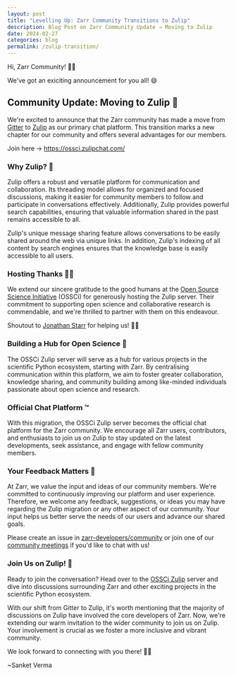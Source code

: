 ```yaml
---
layout: post
title: "Levelling Up: Zarr Community Transitions to Zulip"
description: Blog Post on Zarr Community Update → Moving to Zulip
date: 2024-02-27
categories: blog
permalink: /zulip-transition/
---
```


Hi, Zarr Community! 👋🏻

We've got an exiciting announcement for you all! 😄

## Community Update: Moving to Zulip 💬

We're excited to announce that the Zarr community has made a move
from [Gitter](https://gitter.im/zarr-developers/community) to [Zulip](https://ossci.zulipchat.com/)
as our primary chat platform. This transition marks a new chapter for our
community and offers several advantages for our members.

Join here → <https://ossci.zulipchat.com/>

### Why Zulip? 🤔

Zulip offers a robust and versatile platform for communication and
collaboration. Its threading model allows for organized and focused
discussions, making it easier for community members to follow and participate
in conversations effectively. Additionally, Zulip provides powerful search
capabilities, ensuring that valuable information shared in the past remains
accessible to all.

Zulip's unique message sharing feature allows conversations to be easily shared
around the web via unique links. In addition, Zulip's indexing of all content
by search engines ensures that the knowledge base is easily accessible to all
users.

### Hosting Thanks 🙏🏻

We extend our sincere gratitude to the good humans at the [Open Source Science
Initiative](https://opensource.science/) (OSSCi) for generously hosting the
Zulip server. Their commitment to supporting open science and collaborative
research is commendable, and we're thrilled to partner with them on this
endeavour. 

Shoutout to [Jonathan Starr](https://www.linkedin.com/in/jonathan-starr-b04032284/)
for helping us! 🙌🏻

### Building a Hub for Open Science 🧬

The OSSCi Zulip server will serve as a hub for various projects in the
scientific Python ecosystem, starting with Zarr. By centralising communication
within this platform, we aim to foster greater collaboration, knowledge
sharing, and community building among like-minded individuals passionate about
open science and research.

### Official Chat Platform ™️

With this migration, the OSSCi Zulip server becomes the official chat platform
for the Zarr community. We encourage all Zarr users, contributors, and
enthusiasts to join us on Zulip to stay updated on the latest developments,
seek assistance, and engage with fellow community members.

### Your Feedback Matters 🔁

At Zarr, we value the input and ideas of our community members. We're committed
to continuously improving our platform and user experience. Therefore, we
welcome any feedback, suggestions, or ideas you may have regarding the Zulip
migration or any other aspect of our community. Your input helps us better
serve the needs of our users and advance our shared goals.

Please create an issue in [zarr-developers/community](https://github.com/zarr-developers/community/issues)
or join one of our [community meetings](https://zarr.dev/community-calls/)
if you'd like to chat with us! 

### Join Us on Zulip! 🔗

Ready to join the conversation? Head over to the [OSSCi Zulip](https://ossci.zulipchat.com/)
server and dive into discussions surrounding Zarr and other exciting projects 
in the scientific Python ecosystem.

With our shift from Gitter to Zulip, it's worth mentioning that the majority of
discussions on Zulip have involved the core developers of Zarr. Now, we're
extending our warm invitation to the wider community to join us on Zulip. Your
involvement is crucial as we foster a more inclusive and vibrant community.

We look forward to connecting with you there! ✌🏻

~Sanket Verma

<script src="https://giscus.app/client.js"
        data-repo="zarr-developers/blog"
        data-repo-id="R_kgDOGxrWVg"
        data-category="General"
        data-category-id="DIC_kwDOGxrWVs4CU5q_"
        data-mapping="pathname"
        data-strict="0"
        data-reactions-enabled="1"
        data-emit-metadata="0"
        data-input-position="top"
        data-theme="light"
        data-lang="en"
        crossorigin="anonymous"
        async>
</script>
